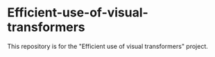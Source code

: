 # Efficient-use-of-visual-transformers
This repository is for the "Efficient use of visual transformers" project.
